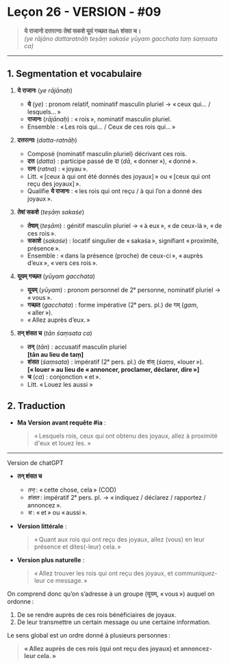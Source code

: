 # Leçon 26 - VERSION - #09

> **ये राजानो दत्तरत्नाः तेषां सकशे यूयं गच्छत तañ शंसत च।**  
> *(ye rājāno dattaratnāḥ teṣāṃ sakaśe yūyam gacchata taṃ śaṃsata ca)*

---

## 1. Segmentation et vocabulaire

1. **ये राजानः** (*ye rājānaḥ*)  
   - **ये** (*ye*) : pronom relatif, nominatif masculin pluriel → « ceux qui… / lesquels… »  
   - **राजानः** (*rājānaḥ*) : « rois », nominatif masculin pluriel.  
   - Ensemble : « Les rois qui… / Ceux de ces rois qui… »

2. **दत्तरत्नाः** (*datta-ratnāḥ*)  
   - Composé (nominatif masculin pluriel) décrivant ces rois.  
   - **दत्त** (*datta*) : participe passé de दा (*dā*, « donner »), « donné ».  
   - **रत्न​** (*ratna*) : « joyau ».  
   - Litt. « [ceux à qui ont été donnés des joyaux] » ou « [ceux qui ont reçu des joyaux] ».  
   - Qualifie **ये राजानः** : « les rois qui ont reçu / à qui l’on a donné des joyaux ».  

3. **तेषां सकशे** (*teṣāṃ sakaśe*)  
   - **तेषाम्** (*teṣām*) : génitif masculin pluriel → « à eux », « de ceux-là », « de ces rois ».  
   - **सकाशे** (*sakaśe*) : locatif singulier de « sakaśa », signifiant « proximité, présence ».  
   - Ensemble : « dans la présence (proche) de ceux-ci », « auprès d’eux », « vers ces rois ».  

4. **यूयम् गच्छत** (*yūyam gacchata*)  
   - **यूयम्** (*yūyam*) : pronom personnel de 2ᵉ personne, nominatif pluriel → « vous ».  
   - **गच्छत** (*gacchata*) : forme impérative (2ᵉ pers. pl.) de गम् (*gam*, « aller »).  
   - « Allez auprès d’eux. »

5. **तन् शंसत च** (*tān śaṃsata ca*) 
   - **तन्** (*tān*) : accusatif masculin pluriel   
   __[tān au lieu de taṃ]__
   - **शंसत** (*śaṃsata*) : impératif (2ᵉ pers. pl.) de शंस् (*śaṃs*, «louer »).  
  __[« louer » au lieu de « annoncer, proclamer, déclarer, dire »]__
   - **च** (*ca*) : conjonction « et ».  
   - Litt. « Louez les aussi »  
 

## 2. Traduction

- **Ma Version avant requête #ia** :  
  > « Lesquels rois, ceux qui ont obtenu des joyaux, allez à proximité d'eux et louez les. »
 


------
Version de chatGPT

- **तन् शंसत च**  
  - *तन्* : « cette chose, cela » (COD)  
  - *शंसत* : impératif 2ᵉ pers. pl. → « indiquez / déclarez / rapportez / annoncez ».  
  - *च* : « et » ou « aussi ».  
 
- **Version littérale** :  
  > « Quant aux rois qui ont reçu des joyaux, allez (vous) en leur présence et dites(-leur) cela. »  

- **Version plus naturelle** :  
  > « Allez trouver les rois qui ont reçu des joyaux, et communiquez-leur ce message. »  

On comprend donc qu’on s’adresse à un groupe (यूयम्, « vous ») auquel on ordonne :  
1. De se rendre auprès de ces rois bénéficiaires de joyaux.  
2. De leur transmettre un certain message ou une certaine information.

Le sens global est un ordre donné à plusieurs personnes :  
> **« Allez auprès de ces rois (qui ont reçu des joyaux) et annoncez-leur cela. »**